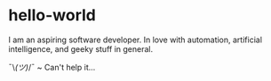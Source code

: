 # hello-world

I am an aspiring software developer.
In love with automation, artificial intelligence, and geeky stuff in general. 

¯\\_(ツ)_/¯ ~ Can't help it... 

